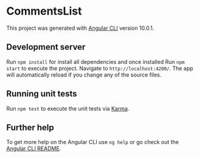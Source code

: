 # CommentsList

This project was generated with [Angular CLI](https://github.com/angular/angular-cli) version 10.0.1.

## Development server

Run `npm install` for install all dependencies and once installed Run `npm start` to execute the project. Navigate to `http://localhost:4200/`. The app will automatically reload if you change any of the source files.

## Running unit tests

Run `npm test` to execute the unit tests via [Karma](https://karma-runner.github.io).

## Further help

To get more help on the Angular CLI use `ng help` or go check out the [Angular CLI README](https://github.com/angular/angular-cli/blob/master/README.md).
